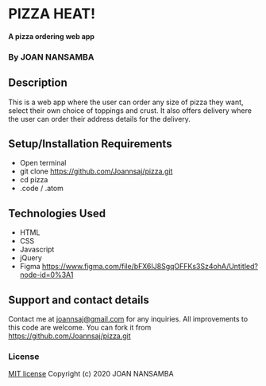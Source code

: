 # PIZZA HEAT!
#### A pizza ordering web app
### By JOAN NANSAMBA
## Description
This is a web app where the user can order any size of pizza they want, select their own choice of toppings and crust. It also offers delivery where the user can order their address details for the delivery.

## Setup/Installation Requirements
* Open terminal
* git clone https://github.com/Joannsaj/pizza.git
* cd pizza
* .code / .atom

## Technologies Used
* HTML
* CSS
* Javascript
* jQuery
* Figma  https://www.figma.com/file/bFX6IJ8SgqOFFKs3Sz4ohA/Untitled?node-id=0%3A1

## Support and contact details
Contact me at joannsaj@gmail.com for any inquiries. All improvements to this code are welcome. You can fork it from https://github.com/Joannsaj/pizza.git

### License
[MIT license](LICENSE)
Copyright (c) 2020 JOAN NANSAMBA